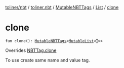 [toliner/nbt](../../../index.md) / [toliner.nbt](../../index.md) / [MutableNBTTags](../index.md) / [List](index.md) / [clone](./clone.md)

# clone

`fun clone(): `[`MutableNBTTags`](../index.md)`<`[`MutableList`](https://kotlinlang.org/api/latest/jvm/stdlib/kotlin.collections/-mutable-list/index.html)`<`[`T`](index.md#T)`>>`

Overrides [NBTTag.clone](../../-n-b-t-tag/clone.md)

To use create same name and value tag.

